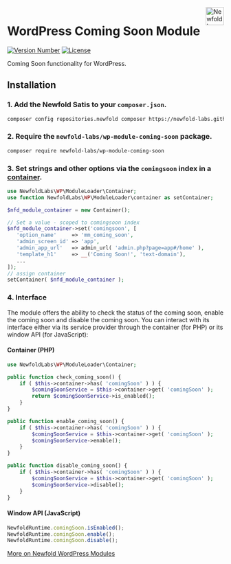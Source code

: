 <a href="https://newfold.com/" target="_blank">
    <img src="https://newfold.com/content/experience-fragments/newfold/site-header/master/_jcr_content/root/header/logo.coreimg.svg/1621395071423/newfold-digital.svg" alt="Newfold Logo" title="Newfold Digital" align="right" 
height="42" />
</a>

# WordPress Coming Soon Module
[![Version Number](https://img.shields.io/github/v/release/newfold-labs/wp-module-coming-soon?color=21a0ed&labelColor=333333)](https://github.com/newfold/wp-module-coming-soon/releases)
[![License](https://img.shields.io/github/license/newfold-labs/wp-module-coming-soon?labelColor=333333&color=666666)](https://raw.githubusercontent.com/newfold-labs/wp-module-coming-soon/master/LICENSE)

Coming Soon functionality for WordPress.

## Installation

### 1. Add the Newfold Satis to your `composer.json`.

 ```bash
 composer config repositories.newfold composer https://newfold-labs.github.io/satis/
 ```

### 2. Require the `newfold-labs/wp-module-coming-soon` package.

 ```bash
 composer require newfold-labs/wp-module-coming-soon
 ```
### 3. Set strings and other options via the `comingsoon` index in a [container](https://github.com/newfold-labs/wp-module-loader#container-container-).

 ```php
 use NewfoldLabs\WP\ModuleLoader\Container;
 use function NewfoldLabs\WP\ModuleLoader\container as setContainer;
 
 $nfd_module_container = new Container();
 
 // Set a value - scoped to comingsoon index
 $nfd_module_container->set('comingsoon', [
    'option_name'     => 'mm_coming_soon',
    'admin_screen_id' => 'app',
    'admin_app_url'   => admin_url( 'admin.php?page=app#/home' ),
    'template_h1'     => __('Coming Soon!', 'text-domain'),
    ...
 ]);
 // assign container
 setContainer( $nfd_module_container );
 ```

 ### 4. Interface
The module offers the ability to check the status of the coming soon, enable the coming soon and disable the coming soon.
You can interact with its interface either via its service provider through the container (for PHP) or its window API (for JavaScript):

#### Container (PHP)
```php
use NewfoldLabs\WP\ModuleLoader\Container;

public function check_coming_soon() {
    if ( $this->container->has( 'comingSoon' ) ) {
        $comingSoonService = $this->container->get( 'comingSoon' );
        return $comingSoonService->is_enabled();
    }
}

public function enable_coming_soon() {
    if ( $this->container->has( 'comingSoon' ) ) {
        $comingSoonService = $this->container->get( 'comingSoon' );
        $comingSoonService->enable();
    }
}

public function disable_coming_soon() {
    if ( $this->container->has( 'comingSoon' ) ) {
        $comingSoonService = $this->container->get( 'comingSoon' );
        $comingSoonService->disable();
    }
}
```

#### Window API (JavaScript)
```JavaScript
NewfoldRuntime.comingSoon.isEnabled();
NewfoldRuntime.comingSoon.enable();
NewfoldRuntime.comingSoon.disable();
```

[More on Newfold WordPress Modules](https://github.com/newfold-labs/wp-module-loader)

